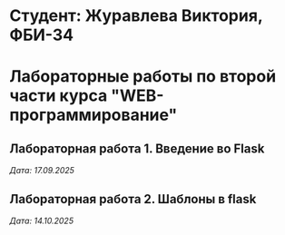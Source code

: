 # Студент: Журавлева Виктория, ФБИ-34

# Лабораторные работы по второй части курса "WEB-программирование"

## Лабораторная работа 1. Введение во Flask

*Дата: 17.09.2025*

## Лабораторная работа 2. Шаблоны в flask
*Дата: 14.10.2025*
